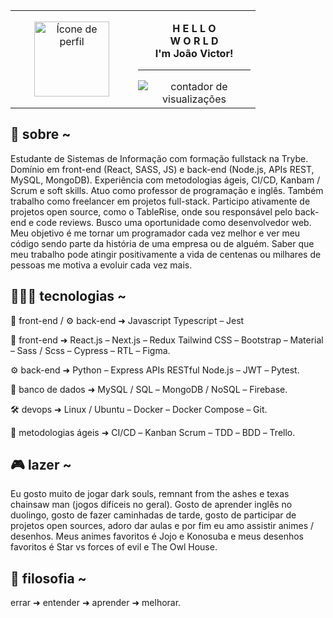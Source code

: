 <table align="center">
  <tr>
    <td width="180" align="center">
      <a href="https://github.com/steteler">
        <img align="center" width="120px" src="https://avatars.githubusercontent.com/u/12498746?s=400&u=3a18bbe9442e24787a8a37edba6efb8953ce150b&v=4" alt="Ícone de perfil" />
      </a>
    </td>
    <td width="180" align="center">
      <p><b>H E L L O<br/ >W O R L D<br/ >I'm João Victor!</b></p>
      <hr />
      <!---https://github.com/antonkomarev/github-profile-views-counter--->
      <img src="https://komarev.com/ghpvc/?username=kikutii&color=178b68&label=views&style=flat-square" alt="contador de visualizações"/>
    </td>
    <!---https://shields.io/category/build--->
  </tr>
</table>

<div>
    <h2>📝 sobre ~</h2>
    <span>
        Estudante de Sistemas de Informação com
        formação fullstack na Trybe. Domínio em
        front-end (React, SASS, JS) e back-end (Node.js,
        APIs REST, MySQL, MongoDB). Experiência com
        metodologias ágeis, CI/CD, Kanbam / Scrum e soft
        skills.
        Atuo como professor de programação e inglês.
        Também trabalho como freelancer em projetos
        full-stack. Participo ativamente de projetos open
        source, como o TableRise, onde sou responsável
        pelo back-end e code reviews.
        Busco uma oportunidade como desenvolvedor
        web. Meu objetivo é me tornar um programador
        cada vez melhor e ver meu código sendo parte
        da história de uma empresa ou de alguém. Saber
        que meu trabalho pode atingir positivamente a
        vida de centenas ou milhares de pessoas me
        motiva a evoluir cada vez mais.
    </span>
</div>

<div>
    <h2>👨🏻‍💻 tecnologias ~</h2>
    <p>🎨 front-end / ⚙️ back-end ➜ Javascript Typescript   Jest</p>
    <p>🎨 front-end ➜ React.js   Next.js   Redux Tailwind CSS   Bootstrap   Material   Sass / Scss   Cypress   RTL   Figma.</p>
    <p>⚙️ back-end ➜ Python   Express APIs RESTful Node.js   JWT   Pytest.</p>
    <p>💾 banco de dados ➜ MySQL / SQL   MongoDB / NoSQL   Firebase.</p>
    <p>🛠️ devops ➜ Linux / Ubuntu   Docker   Docker Compose   Git.</p>
    <p>🎯 metodologias ágeis ➜ CI/CD   Kanban Scrum   TDD   BDD   Trello.</p>
</div>

<div>
    <h2>🎮 lazer ~</h2>
    <span>
        Eu gosto muito de jogar dark souls, remnant
        from the ashes e texas chainsaw man (jogos
        difíceis no geral). Gosto de aprender inglês no
        duolingo, gosto de fazer caminhadas de tarde,
        gosto de participar de projetos open sources,
        adoro dar aulas e por fim eu amo assistir animes
        / desenhos. Meus animes favoritos é Jojo e
        Konosuba e meus desenhos favoritos é Star vs
        forces of evil e The Owl House.
    </span>
</div>

<div>
    <h2>🧠 filosofia ~</h2>
    <p>errar ➜ entender ➜ aprender ➜ melhorar.</p>
</div>
